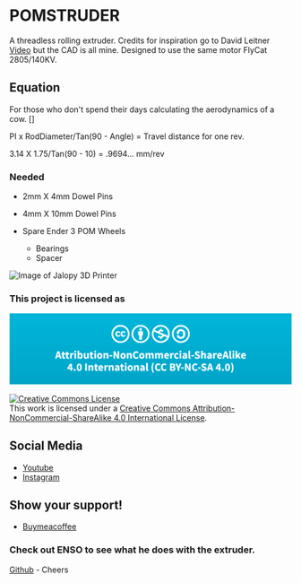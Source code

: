 # POMSTRUDER
A threadless rolling extruder. Credits for inspiration go to David Leitner [Video](https://www.youtube.com/watch?v=0x0QdLChE84&t=1s) but the CAD is all mine. Designed to use the same motor FlyCat 2805/140KV.

## Equation

For those who don't spend their days calculating the aerodynamics of a cow. []

PI x RodDiameter/Tan(90 - Angle) = Travel distance for one rev.

3.14 X 1.75/Tan(90 - 10) = .9694... mm/rev

### Needed

- 2mm X 4mm Dowel Pins

- 4mm X 10mm Dowel Pins

- Spare Ender 3 POM Wheels
    - Bearings
    - Spacer

![Image of Jalopy 3D Printer](https://github.com/Leviathan3DPrinting/POMSTRUDER/blob/main/Images/POMSTRUDER%20(1).jpg)

### This project is licensed as
![image of license](https://github.com/Leviathan3DPrinting/POMSTRUDER/blob/5bd37223bc8e1f86a2c05e0013afc5c095849b78/Images/LICENSE.png)

<a rel="license" href="http://creativecommons.org/licenses/by-nc-sa/4.0/"><img alt="Creative Commons License" style="border-width:0" src="https://i.creativecommons.org/l/by-nc-sa/4.0/88x31.png" /></a><br />This work is licensed under a <a rel="license" href="http://creativecommons.org/licenses/by-nc-sa/4.0/">Creative Commons Attribution-NonCommercial-ShareAlike 4.0 International License</a>.

## Social Media
- [Youtube](https://www.youtube.com/@HoodPlastics)
- [Instagram](https://www.instagram.com/leviathan3dprinting)

## Show your support!
- [Buymeacoffee](https://www.buymeacoffee.com/Leviathan3D)

### Check out ENSO to see what he does with the extruder.

[Github](https://github.com/ENSO-3D/ICS.200) - Cheers
